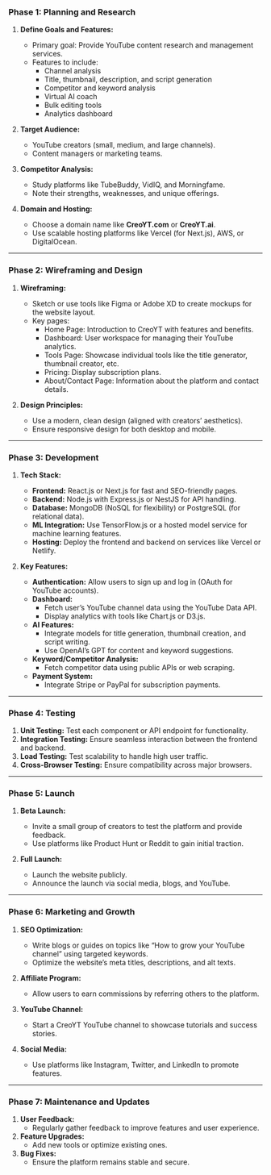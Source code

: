 
### **Phase 1: Planning and Research**
1. **Define Goals and Features:**
   - Primary goal: Provide YouTube content research and management services.
   - Features to include:
     - Channel analysis
     - Title, thumbnail, description, and script generation
     - Competitor and keyword analysis
     - Virtual AI coach
     - Bulk editing tools
     - Analytics dashboard

2. **Target Audience:**
   - YouTube creators (small, medium, and large channels).
   - Content managers or marketing teams.

3. **Competitor Analysis:**
   - Study platforms like TubeBuddy, VidIQ, and Morningfame.
   - Note their strengths, weaknesses, and unique offerings.

4. **Domain and Hosting:**
   - Choose a domain name like **CreoYT.com** or **CreoYT.ai**.
   - Use scalable hosting platforms like Vercel (for Next.js), AWS, or DigitalOcean.

---

### **Phase 2: Wireframing and Design**
1. **Wireframing:**
   - Sketch or use tools like Figma or Adobe XD to create mockups for the website layout.
   - Key pages:
     - Home Page: Introduction to CreoYT with features and benefits.
     - Dashboard: User workspace for managing their YouTube analytics.
     - Tools Page: Showcase individual tools like the title generator, thumbnail creator, etc.
     - Pricing: Display subscription plans.
     - About/Contact Page: Information about the platform and contact details.

2. **Design Principles:**
   - Use a modern, clean design (aligned with creators’ aesthetics).
   - Ensure responsive design for both desktop and mobile.

---

### **Phase 3: Development**
1. **Tech Stack:**
   - **Frontend:** React.js or Next.js for fast and SEO-friendly pages.
   - **Backend:** Node.js with Express.js or NestJS for API handling.
   - **Database:** MongoDB (NoSQL for flexibility) or PostgreSQL (for relational data).
   - **ML Integration:** Use TensorFlow.js or a hosted model service for machine learning features.
   - **Hosting:** Deploy the frontend and backend on services like Vercel or Netlify.

2. **Key Features:**
   - **Authentication:** Allow users to sign up and log in (OAuth for YouTube accounts).
   - **Dashboard:**
     - Fetch user’s YouTube channel data using the YouTube Data API.
     - Display analytics with tools like Chart.js or D3.js.
   - **AI Features:**
     - Integrate models for title generation, thumbnail creation, and script writing.
     - Use OpenAI’s GPT for content and keyword suggestions.
   - **Keyword/Competitor Analysis:**
     - Fetch competitor data using public APIs or web scraping.
   - **Payment System:**
     - Integrate Stripe or PayPal for subscription payments.

---

### **Phase 4: Testing**
1. **Unit Testing:** Test each component or API endpoint for functionality.
2. **Integration Testing:** Ensure seamless interaction between the frontend and backend.
3. **Load Testing:** Test scalability to handle high user traffic.
4. **Cross-Browser Testing:** Ensure compatibility across major browsers.

---

### **Phase 5: Launch**
1. **Beta Launch:**
   - Invite a small group of creators to test the platform and provide feedback.
   - Use platforms like Product Hunt or Reddit to gain initial traction.

2. **Full Launch:**
   - Launch the website publicly.
   - Announce the launch via social media, blogs, and YouTube.

---

### **Phase 6: Marketing and Growth**
1. **SEO Optimization:**
   - Write blogs or guides on topics like “How to grow your YouTube channel” using targeted keywords.
   - Optimize the website’s meta titles, descriptions, and alt texts.

2. **Affiliate Program:**
   - Allow users to earn commissions by referring others to the platform.

3. **YouTube Channel:**
   - Start a CreoYT YouTube channel to showcase tutorials and success stories.

4. **Social Media:**
   - Use platforms like Instagram, Twitter, and LinkedIn to promote features.

---

### **Phase 7: Maintenance and Updates**
1. **User Feedback:**
   - Regularly gather feedback to improve features and user experience.
2. **Feature Upgrades:**
   - Add new tools or optimize existing ones.
3. **Bug Fixes:**
   - Ensure the platform remains stable and secure.

